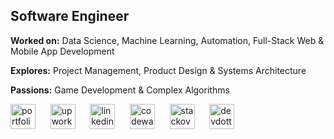 ## **Software Engineer**
**Worked on:** Data Science, Machine Learning, Automation, Full-Stack Web & Mobile App Development

**Explores:** Project Management, Product Design & Systems Architecture

**Passions:** Game Development & Complex Algorithms

[<img src='https://cdn.simpleicons.org/icloud' alt='portfolio' height='40'>](https://castilloglenn.github.io/)&nbsp;&nbsp;&nbsp;&nbsp;&nbsp;&nbsp;[<img src='https://cdn.simpleicons.org/upwork' alt='upwork' height='40'>](https://www.upwork.com/freelancers/~0134c73d8fad9c2581)&nbsp;&nbsp;&nbsp;&nbsp;&nbsp;&nbsp;[<img src='https://cdn.simpleicons.org/linkedin' alt='linkedin' height='40'>](https://www.linkedin.com/in/castilloglenn)&nbsp;&nbsp;&nbsp;&nbsp;&nbsp;&nbsp;[<img src='https://cdn.simpleicons.org/codewars' alt='codewars' height='40'>](https://www.codewars.com/users/castilloglenn)&nbsp;&nbsp;&nbsp;&nbsp;&nbsp;&nbsp;[<img src='https://cdn.simpleicons.org/stackoverflow' alt='stackoverflow' height='40'>](https://stackoverflow.com/users/12091931/glenn)&nbsp;&nbsp;&nbsp;&nbsp;&nbsp;&nbsp;[<img src='https://cdn.simpleicons.org/devdotto/black/white' alt='devdotto' height='40'>](https://dev.to/castilloglenn)     
